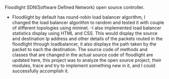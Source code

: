 Floodlight SDN(Software Defined Network) open source controller.

- Floodliight by default has round-robin load balancer algorithm, I changed the load balancer algorithm to random and tested it with couple of different topologies using mininet. 
-I also implemented load balancer statistics display using HTML and CSS. This would display the source and destination Ip address and other details of the packets routed in the floodlight through loadbalancer, it also displays the path taken by the packet to each the destination.
The source code of methods and classes that are changed in the actual source code of floodlight are updated here, this project was to analyze the open source project, their modules, trace and try to implement something new in it, and I could successfully accomplish it.


